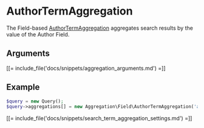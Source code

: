 # AuthorTermAggregation

The Field-based [AuthorTermAggregation](../../api/php_api/php_api_reference/classes/Ibexa-Contracts-Core-Repository-Values-Content-Query-Aggregation-Field-AuthorTermAggregation.html) aggregates search results by the value of the Author Field.

## Arguments

[[= include_file('docs/snippets/aggregation_arguments.md') =]]

## Example

``` php
$query = new Query();
$query->aggregations[] = new Aggregation\Field\AuthorTermAggregation('author', 'article', 'authors');
```

[[= include_file('docs/snippets/search_term_aggregation_settings.md') =]]

